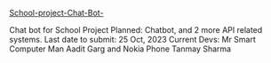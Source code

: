 <a href="https://aadit-garg.github.io/Cyber-Scape/">School-project-Chat-Bot-</a>

Chat bot for School Project
Planned: Chatbot, and 2 more API related systems.
Last date to submit: 25 Oct, 2023
Current Devs: Mr Smart Computer Man Aadit Garg and Nokia Phone Tanmay Sharma

